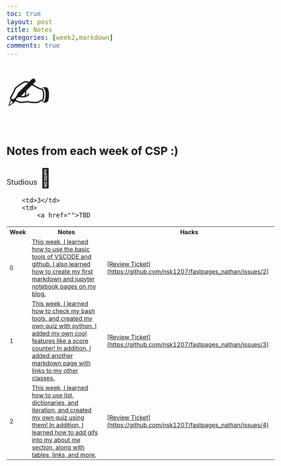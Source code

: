 ```yaml
---
toc: true
layout: post 
title: Notes
categories: [week2,markdown]
comments: true
---
```


<html>
<style>
body {
  font-size: 20px;
}
</style>
<body>

<span style='font-size:100px;'>&#9997;</span>

</body>
</html>


## Notes from each week of CSP :)

<table>

<tr>
 Studious 
<html>
<style>
body {
  font-size: 20px;
}
</style>
<body>
<span style='font-size:50px;'>&#128511;</span>
<tr>

<tr>
     <th>Week</th>
     <th>Notes</th>
     <th>Hacks</th>
    
   <tr> <td>0</td>
        <td>
            <a href="">This week, I learned how to use the basic tools of VSCODE and github. I also learned how to create my first markdown and jupyter notebook pages on my blog.  </a>
          <td>
            <a href=""> [Review Ticket](https://github.com/nsk1207/fastpages_nathan/issues/2) </a>
        </td><tr>
        <td>1</td>
        <td>
            <a href="">This week, I learned how to check my bash tools, and created my own quiz with python. I added my own cool features like a score counter! In addition, I added another markdown page with links to my other classes.  </a>
      <td>
            <a href=""> [Review Ticket](https://github.com/nsk1207/fastpages_nathan/issues/3) </a>
 <tr>
        <td>2</td>
        <td>
            <a href="">This week, I learned how to use list, dictionaries, and iteration, and created my own quiz using them! In addition, I learned how to add gifs into my about me section, along with tables, links, and more.
           <td>
            <a href=""> [Review Ticket](https://github.com/nsk1207/fastpages_nathan/issues/4)
<tr>

        <td>3</td>
        <td>
            <a href="">TBD
      
</table>